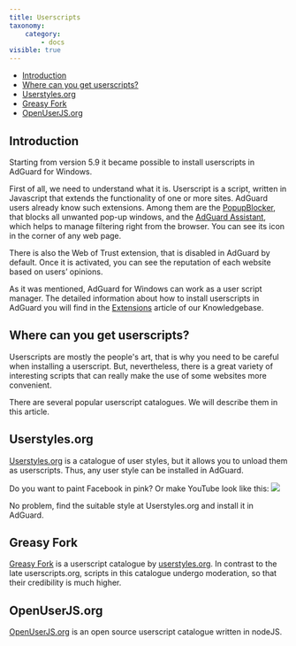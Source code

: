 ```yaml
---
title: Userscripts
taxonomy:
    category:
        - docs
visible: true
---
```


* [Introduction](#intro)
* [Where can you get userscripts?](#repo)
* [Userstyles.org](#userstyles)
* [Greasy Fork](#greasyFork)
* [OpenUserJS.org](#openUserJs)

## Introduction

<a name="intro"></a>

Starting from version 5.9 it became possible to install userscripts in AdGuard for Windows.

First of all, we need to understand what it is. Userscript is a script, written in Javascript that extends the functionality of one or more sites. AdGuard users already know such extensions. Among them are the [PopupBlocker](https://github.com/AdGuardTeam/PopupBlocker), that blocks all unwanted pop-up windows, and the [AdGuard Assistant](https://github.com/AdGuardTeam/adguardassistant), which helps to manage filtering right from the browser. You can see its icon in the corner of any web page. 

There is also the Web of Trust extension, that is disabled in AdGuard by default. Once it is activated, you can see the reputation of each website based on users’ opinions.  

As it was mentioned, AdGuard for Windows can work as a user script manager. The detailed information about how to install userscripts in AdGuard you will find in the [Extensions](https://kb.adguard.com/en/windows/features/extensions) article of our Knowledgebase.



<a name="repo"></a>

## Where can you get userscripts?

Userscripts are mostly the people's art, that is why you need to be careful when installing a userscript. But, nevertheless, there is a great variety of interesting scripts that can really make the use of some websites more convenient.

There are several popular userscript catalogues. We will describe them in this article.



<a name="userstyles"></a>

## Userstyles.org

[Userstyles.org](https://userstyles.org/) is a catalogue of user styles, but it allows you to unload them as userscripts. Thus, any user style can be installed in AdGuard.

Do you want to paint Facebook in pink? Or make YouTube look like this: ![](https://cdn.adguard.com/public/Adguard/Common/youtube_userstyle.jpeg)

No problem, find the suitable style at Userstyles.org and install it in AdGuard.



<a name="greasyFork"></a>

## Greasy Fork

[Greasy Fork](https://greasyfork.org/) is a userscript catalogue by [userstyles.org](#userstyles). In contrast to the late userscripts.org, scripts in this catalogue undergo moderation, so that their credibility is much higher.



<a name="openUserJs"></a>

## OpenUserJS.org

[OpenUserJS.org](https://openuserjs.org/) is an open source userscript catalogue written in nodeJS.
